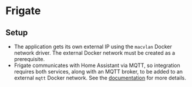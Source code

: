 # Frigate

## Setup

- The application gets its own external IP using the `macvlan` Docker network driver. The external Docker network must be created as a prerequisite.
- Frigate communicates with Home Assistant via MQTT, so integration requires both services, along with an MQTT broker, to be added to an external `mqtt` Docker network. See the [documentation](https://docs.frigate.video/integrations/home-assistant/) for more details.
